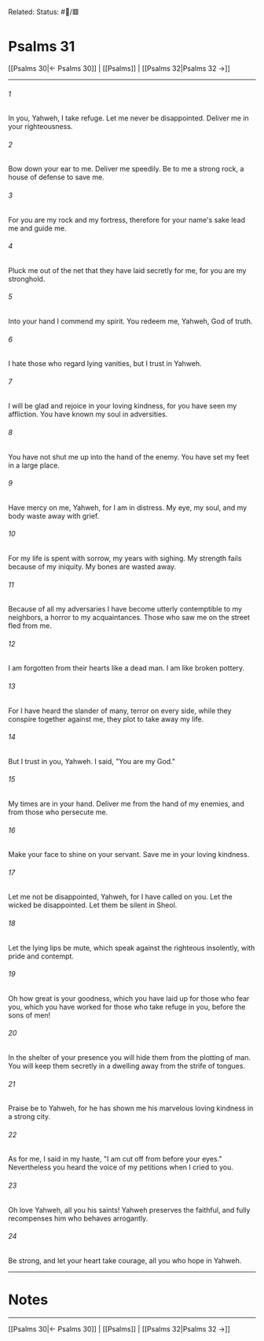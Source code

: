Related:
Status: #📖/🟥
# Psalms 31

[[Psalms 30|← Psalms 30]] | [[Psalms]] | [[Psalms 32|Psalms 32 →]]
***



###### 1 
In you, Yahweh, I take refuge. Let me never be disappointed. Deliver me in your righteousness. 

###### 2 
Bow down your ear to me. Deliver me speedily. Be to me a strong rock, a house of defense to save me. 

###### 3 
For you are my rock and my fortress, therefore for your name's sake lead me and guide me. 

###### 4 
Pluck me out of the net that they have laid secretly for me, for you are my stronghold. 

###### 5 
Into your hand I commend my spirit. You redeem me, Yahweh, God of truth. 

###### 6 
I hate those who regard lying vanities, but I trust in Yahweh. 

###### 7 
I will be glad and rejoice in your loving kindness, for you have seen my affliction. You have known my soul in adversities. 

###### 8 
You have not shut me up into the hand of the enemy. You have set my feet in a large place. 

###### 9 
Have mercy on me, Yahweh, for I am in distress. My eye, my soul, and my body waste away with grief. 

###### 10 
For my life is spent with sorrow, my years with sighing. My strength fails because of my iniquity. My bones are wasted away. 

###### 11 
Because of all my adversaries I have become utterly contemptible to my neighbors, a horror to my acquaintances. Those who saw me on the street fled from me. 

###### 12 
I am forgotten from their hearts like a dead man. I am like broken pottery. 

###### 13 
For I have heard the slander of many, terror on every side, while they conspire together against me, they plot to take away my life. 

###### 14 
But I trust in you, Yahweh. I said, "You are my God." 

###### 15 
My times are in your hand. Deliver me from the hand of my enemies, and from those who persecute me. 

###### 16 
Make your face to shine on your servant. Save me in your loving kindness. 

###### 17 
Let me not be disappointed, Yahweh, for I have called on you. Let the wicked be disappointed. Let them be silent in Sheol. 

###### 18 
Let the lying lips be mute, which speak against the righteous insolently, with pride and contempt. 

###### 19 
Oh how great is your goodness, which you have laid up for those who fear you, which you have worked for those who take refuge in you, before the sons of men! 

###### 20 
In the shelter of your presence you will hide them from the plotting of man. You will keep them secretly in a dwelling away from the strife of tongues. 

###### 21 
Praise be to Yahweh, for he has shown me his marvelous loving kindness in a strong city. 

###### 22 
As for me, I said in my haste, "I am cut off from before your eyes." Nevertheless you heard the voice of my petitions when I cried to you. 

###### 23 
Oh love Yahweh, all you his saints! Yahweh preserves the faithful, and fully recompenses him who behaves arrogantly. 

###### 24 
Be strong, and let your heart take courage, all you who hope in Yahweh.

---
# Notes


***
[[Psalms 30|← Psalms 30]] | [[Psalms]] | [[Psalms 32|Psalms 32 →]]
